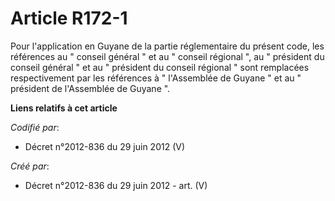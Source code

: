 # Article R172-1

Pour l'application en Guyane de la partie réglementaire du présent code, les références au " conseil général " et au "
conseil régional ", au " président du conseil général " et au " président du conseil régional " sont remplacées
respectivement par les références à " l'Assemblée de Guyane " et au " président de l'Assemblée de Guyane ".

**Liens relatifs à cet article**

_Codifié par_:

  - Décret n°2012-836 du 29 juin 2012 (V)

_Créé par_:

  - Décret n°2012-836 du 29 juin 2012 - art. (V)
